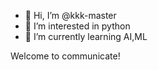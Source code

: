 - 👋 Hi, I’m @kkk-master
- 👀 I’m interested in python
- 🌱 I’m currently learning AI,ML


Welcome to communicate!
